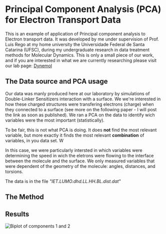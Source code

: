 # Principal Component Analysis (PCA) for Electron Transport Data
This is an example of application of Principal component analysis to Electron transport data. It was developed by me under supervision of Prof. Luis Rego at my home university the Universidade Federal de Santa Catarina (UFSC), during my undergraduate research in data treatment methods for Molecular Dynamics. This is only a small piece of our work, and if you are interested in what we are currently researching please visit our lab page: [Dynemol](http://luisrego.sites.ufsc.br/)


## The Data source and PCA usage
Our data was manly produced here at our laboratory by simulations of Double-Linker Sensitizers interaction with a surface. We we're interested in how these charged structures were transfering electrons (charge) when they connected to a surface (see more on the following paper - I will post the link as soon as published). We ran a PCA on the data to identify wich variables were the most important (statistically). 

To be fair, this is not what PCA is doing. It does **not** find the most relevant variable, but more exactly it finds the most relevant **combination** of variables, in you data set. W

In this case, we were particularly intersted in which variables were determining the speed in wich the eletrons were flowing to the interface between the molecule and the surface. We only measured variables that were dependent of the geometry of the molecule: angles, distances, and torsions. 

The data is in the file *"IET.LUMO.dhd.LL.HH.BL.dist.dat"*

## The Method

## Results 

![Biplot of components 1 and 2](https://github.com/Coffee4MePlz/PCA_ElectTransp/P1P2_plot.png "Biplot of components 1 and 2")
